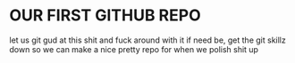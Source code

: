 # OUR FIRST GITHUB REPO

let us git gud at this shit and fuck around with it if need be, get the git skillz down so we can make a nice pretty repo for when we polish shit up
